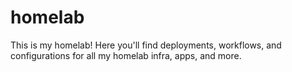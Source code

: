 # homelab
This is my homelab! Here you'll find deployments, workflows, and configurations for all my homelab infra, apps, and more.
